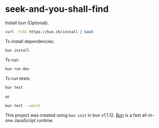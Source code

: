 # seek-and-you-shall-find

Install bun (Optional):

```bash
curl -fsSL https://bun.sh/install | bash
```

To install dependencies:

```bash
bun install
```

To run:

```bash
bun run dev
```

To run tests:

```bash
bun test
```

or 

```bash
bun test --watch 
```

This project was created using `bun init` in bun v1.1.12. [Bun](https://bun.sh) is a fast all-in-one JavaScript runtime.
